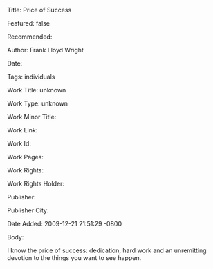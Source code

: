 Title: Price of Success

Featured: false

Recommended: 

Author: Frank Lloyd Wright

Date: 

Tags: individuals

Work Title: unknown

Work Type: unknown

Work Minor Title:  

Work Link: 

Work Id:  

Work Pages:  

Work Rights:  

Work Rights Holder:  

Publisher:  

Publisher City:  

Date Added: 2009-12-21 21:51:29 -0800

Body:

I know the price of success: dedication, hard work and an unremitting devotion to the things you want to see happen.


